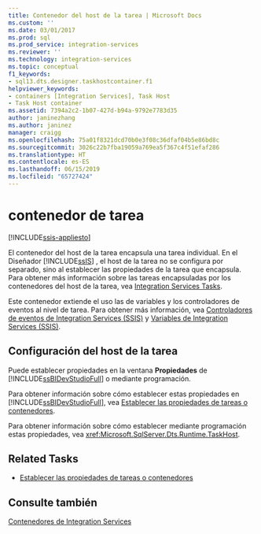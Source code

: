 ```yaml
---
title: Contenedor del host de la tarea | Microsoft Docs
ms.custom: ''
ms.date: 03/01/2017
ms.prod: sql
ms.prod_service: integration-services
ms.reviewer: ''
ms.technology: integration-services
ms.topic: conceptual
f1_keywords:
- sql13.dts.designer.taskhostcontainer.f1
helpviewer_keywords:
- containers [Integration Services], Task Host
- Task Host container
ms.assetid: 7394a2c2-1b07-427d-b94a-9792e7783d35
author: janinezhang
ms.author: janinez
manager: craigg
ms.openlocfilehash: 75a01f8321dcd70b0e3f08c36dfaf04b5e86bd8c
ms.sourcegitcommit: 3026c22b7fba19059a769ea5f367c4f51efaf286
ms.translationtype: HT
ms.contentlocale: es-ES
ms.lasthandoff: 06/15/2019
ms.locfileid: "65727424"
---
```

# <a name="task-host-container"></a>contenedor de tarea

[!INCLUDE[ssis-appliesto](../../includes/ssis-appliesto-ssvrpluslinux-asdb-asdw-xxx.md)]


  El contenedor del host de la tarea encapsula una tarea individual. En el Diseñador [!INCLUDE[ssIS](../../includes/ssis-md.md)] , el host de la tarea no se configura por separado, sino al establecer las propiedades de la tarea que encapsula. Para obtener más información sobre las tareas encapsuladas por los contenedores del host de la tarea, vea [Integration Services Tasks](../../integration-services/control-flow/integration-services-tasks.md).  
  
 Este contenedor extiende el uso las de variables y los controladores de eventos al nivel de tarea. Para obtener más información, vea [Controladores de eventos de Integration Services &#40;SSIS&#41;](../../integration-services/integration-services-ssis-event-handlers.md) y [Variables de Integration Services &#40;SSIS&#41;](../../integration-services/integration-services-ssis-variables.md).  
  
## <a name="configuration-of-the-task-host"></a>Configuración del host de la tarea  
 Puede establecer propiedades en la ventana **Propiedades** de [!INCLUDE[ssBIDevStudioFull](../../includes/ssbidevstudiofull-md.md)] o mediante programación.  
  
 Para obtener información sobre cómo establecer estas propiedades en [!INCLUDE[ssBIDevStudioFull](../../includes/ssbidevstudiofull-md.md)], vea [Establecer las propiedades de tareas o contenedores](https://msdn.microsoft.com/library/52d47ca4-fb8c-493d-8b2b-48bb269f859b).  
  
 Para obtener información sobre cómo establecer mediante programación estas propiedades, vea <xref:Microsoft.SqlServer.Dts.Runtime.TaskHost>.  
  
## <a name="related-tasks"></a>Related Tasks  
  
-   [Establecer las propiedades de tareas o contenedores](https://msdn.microsoft.com/library/52d47ca4-fb8c-493d-8b2b-48bb269f859b)  
  
## <a name="see-also"></a>Consulte también  
 [Contenedores de Integration Services](../../integration-services/control-flow/integration-services-containers.md)  
  
  
